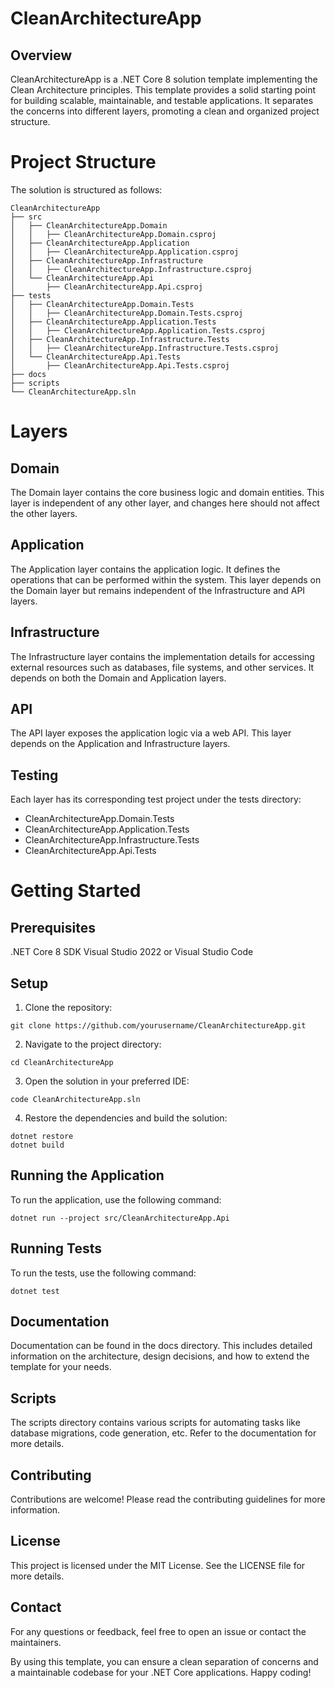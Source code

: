 # CleanArchitectureApp
## Overview
CleanArchitectureApp is a .NET Core 8 solution template implementing the Clean Architecture principles. This template provides a solid starting point for building scalable, maintainable, and testable applications. It separates the concerns into different layers, promoting a clean and organized project structure.

# Project Structure
The solution is structured as follows:

```
CleanArchitectureApp
├── src
│   ├── CleanArchitectureApp.Domain
│   │   ├── CleanArchitectureApp.Domain.csproj
│   ├── CleanArchitectureApp.Application
│   │   ├── CleanArchitectureApp.Application.csproj
│   ├── CleanArchitectureApp.Infrastructure
│   │   ├── CleanArchitectureApp.Infrastructure.csproj
│   └── CleanArchitectureApp.Api
│       ├── CleanArchitectureApp.Api.csproj
├── tests
│   ├── CleanArchitectureApp.Domain.Tests
│   │   ├── CleanArchitectureApp.Domain.Tests.csproj
│   ├── CleanArchitectureApp.Application.Tests
│   │   ├── CleanArchitectureApp.Application.Tests.csproj
│   ├── CleanArchitectureApp.Infrastructure.Tests
│   │   ├── CleanArchitectureApp.Infrastructure.Tests.csproj
│   └── CleanArchitectureApp.Api.Tests
│       ├── CleanArchitectureApp.Api.Tests.csproj
├── docs
├── scripts
└── CleanArchitectureApp.sln
```

# Layers

## Domain
The Domain layer contains the core business logic and domain entities. This layer is independent of any other layer, and changes here should not affect the other layers.

## Application
The Application layer contains the application logic. It defines the operations that can be performed within the system. This layer depends on the Domain layer but remains independent of the Infrastructure and API layers.

## Infrastructure
The Infrastructure layer contains the implementation details for accessing external resources such as databases, file systems, and other services. It depends on both the Domain and Application layers.

## API
The API layer exposes the application logic via a web API. This layer depends on the Application and Infrastructure layers.

## Testing
Each layer has its corresponding test project under the tests directory:

- CleanArchitectureApp.Domain.Tests
- CleanArchitectureApp.Application.Tests
- CleanArchitectureApp.Infrastructure.Tests
- CleanArchitectureApp.Api.Tests

# Getting Started
## Prerequisites
.NET Core 8 SDK
Visual Studio 2022 or Visual Studio Code

## Setup
1. Clone the repository:

```
git clone https://github.com/yourusername/CleanArchitectureApp.git
```

2. Navigate to the project directory:
```
cd CleanArchitectureApp
```

3. Open the solution in your preferred IDE:

```
code CleanArchitectureApp.sln
```

4. Restore the dependencies and build the solution:

```
dotnet restore
dotnet build
```

## Running the Application
To run the application, use the following command:

```
dotnet run --project src/CleanArchitectureApp.Api
```

## Running Tests
To run the tests, use the following command:

```
dotnet test
```

## Documentation
Documentation can be found in the docs directory. This includes detailed information on the architecture, design decisions, and how to extend the template for your needs.

## Scripts
The scripts directory contains various scripts for automating tasks like database migrations, code generation, etc. Refer to the documentation for more details.

## Contributing
Contributions are welcome! Please read the contributing guidelines for more information.

## License
This project is licensed under the MIT License. See the LICENSE file for more details.

## Contact
For any questions or feedback, feel free to open an issue or contact the maintainers.

By using this template, you can ensure a clean separation of concerns and a maintainable codebase for your .NET Core applications. Happy coding!